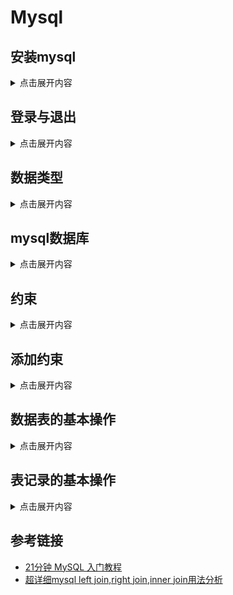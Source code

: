 # Mysql

## 安装mysql

<details>
<summary>点击展开内容</summary>

- `https://dev.mysql.com/downloads/repo/yum/`
- `https://dev.mysql.com/doc/mysql-yum-repo-quick-guide/en/`
- `wget http://dev.mysql.com/get/mysql57-community-release-el7-11.noarch.rpm`
- `sudo rpm -Uvh mysql57-community-release-el7-11.noarch.rpm`
- `yum update`
- `sudo yum install mysql-community-server -y`
- `sudo service mysqld start`   //启动mysqld服务
- `sudo systemctl enable mysqld.service`  //开启mysqld开机启动服务
- `sudo service mysqld status`   //检测mysqld服务状态
- `sudo systemctl status mysqld.service`  //检测mysqld服务状态
- `sudo grep 'temporary password' /var/log/mysqld.log`  //获取mysql-root密码
- `mysql -uroot -p`   //进入mysql
- `ALTER USER 'root'@'localhost' IDENTIFIED BY 'MyNewPass4!';`  //修改mysql-root密码
- `GRANT ALL PRIVILEGES ON *.* TO 'user1'@'%' IDENTIFIED BY 'UerName123!' WITH GRANT OPTION;`  //添加远程登录用户

</details>

## 登录与退出

<details>
<summary>点击展开内容</summary>

- mysql登录命令

```sql
mysql -h localhost -P 3306 -u root -p
-h：主机名
-P：端口 (大写的字母P)
-u：用户名
-p：密码 (小写的字母p)

mysql默认连接localhost和3306，所以可以省略-h和-P
mysql -u root -p
```

- 退出登录

```bash
- exit;
- quit;
- \q;
```

- `prompt [参数] [字符串]`提示符

```bash
参数：
- \h   服务器名称
- \d   当前数据库
- \u   当前用户
- \D   完整的日期

ps : prompt mysql \h>
```

</details>

## 数据类型

<details>
<summary>点击展开内容</summary>

- `tinyint` : 有符号值(signed) => (-2<sup>7</sup> ~ 2<sup>7</sup>-1) | 无符号值(unsigned) => (0 ~ 2<sup>8</sup>-1)
- `smallint` : 有符号值 => (-2<sup>15</sup> ~ 2<sup>15</sup>-1) | 无符号值 => (0 ~ 2<sup>16</sup>-1)
- `mediumint` : 有符号值 => (-2<sup>23</sup> ~ 2<sup>23</sup>-1) | 无符号值 => (0 ~ 2<sup>24</sup>-1)
- `int` : 有符号值 => (-2<sup>31</sup> ~ 2<sup>31</sup>-1) | 无符号值 => (0 ~ 2<sup>32</sup>-1)
- `bigint` : 有符号值 => (-2<sup>63</sup> ~ 2<sup>63</sup>-1) | 无符号值 => (0 ~ 2<sup>64</sup>-1)
- `float[(M,D)]`   //M 表示数字总位数  D表示小数点后面的位数  即 `M ≥ D`
- `double[(M,D)]`  //M 表示数字总位数  D表示小数点后面的位数  即 `M ≥ D`
- `year|time|date|datetime|timestamp`  //日期时间类型   `timestamp -> 1970-01-01 00:00:00`
- `一个字节是8位,一个汉字编码两个字节是十六位`
- `char` => M个字节,( 0 <=  M <= 2<sup>8</sup>-1 )
- `varchar` => L+1个字节,( L<=M 且 0 <=  M <= 2<sup>16</sup>-1 )
- `tingtext` => L+1个字节,( L<=M 且 0 <=  M <= 2<sup>8</sup> )
- `text` => L+2个字节,( L<=M 且 0 <=  M <= 2<sup>16</sup> )
- `mediumtext` => L+3个字节,( L<=M 且 0 <=  M <= 2<sup>24</sup> )
- `longtext` => L+4个字节,( L<=M 且 0 <=  M <= 2<sup>32</sup> )
- `enum('value1','value2',...)`  =>字节取决于枚举值的个数,最多( 2<sup>16</sup>-1 ) 个值   (选择其中一种情况)
- `set('value1','value2',...)`  => 字节取决于set成员的个数,最多 2<sup>8</sup> 个值  (排列组合所有的情况)

</details>

## mysql数据库

<details>
<summary>点击展开内容</summary>

- 创建数据库`CREATE DATABASE 数据库名;`

```sql
CREATE DATABASE IF NOT EXISTS 数据库名;
```

- 查看所有数据库`SHOW DATABASES;`
- 显示数据库创建语句 `SHOW CREATE DATABASE db_name;`
- 选择数据库
  - 选择数据库`USE db_name;`
  - 查看当前使用的数据库`SELECT database();`
- 显示警告信息`SHOW WARNINGS`
- 删除数据库`DROP DATABASE 数据库名;`

```sql
DROP DATABASE IF EXISTS 数据库名;
- 删除 samp_db 数据库:
  drop database IF EXISTS test01;
```

</details>

## 约束

<details>
<summary>点击展开内容</summary>

```sql
PRIMARY KEY    主键约束，用于唯一标识对应的记录,可以赋值
FOREIGN KEY    外键约束 (数据类型一致,主键)
NOT NULL    非空约束
NULL                空
UNIQUE    唯一性约束(同一张表可以存在多个)
AUTO_INCREMENT    自动递增,适用于整数类型 默认从0开始
UNSIGNED    无符号
DEFAULT		    默认值约束，用于设置字段的默认值
CHARACTER SET gbk   指定一个字符集
```

- 外键约束

```sql
FOREIGN KEY (Id_P) REFERENCES Persons(Id_P)
CASCADE
SET NULL
RESTRICT
NO ACTION
```

</details>

## 添加约束

<details>
<summary>点击展开内容</summary>

- 添加主键约束

```sql
- ALTER TABLE tbl_name ADD [CONSTRAINT[smybol]] PRIMARY KEY [index_type](index_col_name,...)

- ALTER TABLE users2 ADD CONSTRAINT PRIMARY KEY (id);
```

- 添加唯一约束

```sql
ALTER TABLE tbl_name ADD [CONSTRAINT[smybol]] UNIQUE [INDEX|KEY][index_name] [index_type] (index_col_name,...)

- ALTER TABLE users2 ADD UNIQUE (username);
```

- 添加外键约束

```sql
- ALTER TABLE tbl_name ADD [CONSTRAINT[smybol]] FOREIGN KEY [index_name] (index_col_name,...) reference_definition

- ALTER TABLE users2 ADD FOREIGN KEY(pid) REFERENCES provinces (id);
```

- 添加/删除默认约束

```sql
- ALTER TABLE tbl_name ALTER [COLUMN] col_name{SET DEFAULT literal|DROP DEFAULT}

- 添加：ALTER TABLE users2 ALTER age SET DEFAULT 15;
- 删除：ALTER TABLE users2 ALTER age DROP DEFAULT;
```

- 删除约束

```sql
主键: ALTER TABLE table_name DROP PRIMARY KEY;
- ALTER TABLE users2 DROP PRIMARY KEY;

唯一: ALTER TABLE table_name DROP {INDEX|KEY} index_name;

外键: ALTER TABLE table_name DROP FOREIGN KEY fk-symbol;
```

</details>

## 数据表的基本操作

<details>
<summary>点击展开内容</summary>

- 创建数据表 -- 最后一列不需要逗号

```sql
CREATE TABLE 表名
(
    列名1  类型,
    列名2  类型,
    列名3  类型
);

注意：最后一列不需要逗号

create database IF NOT EXISTS test01 character set utf8;
use test01;
// 创建students表
create table students
(
    id int unsigned not null auto_increment primary key,
    name char(8) not null,
    sex char(4) not null,
    age tinyint unsigned not null,
    tel char(13) null default "-"
);
```

- 查看数据表

```bash
查看当前数据库中的所有表   show tables;
查看表结构                desc 表名; / SHOW COLUMNS FROM 表名;
查看建表语句              show create table 表名;
```

- 增加列

```bash
ALTER TABLE table_name ADD 列名 列的类型;
- 在表的最后追加列 address:
  alter table students add address char(60);
```

- 修改列名/数据类型

```bash
ALTER TABLE table_name MODIFY 列名 数据类型 [FIRST|ALTER col_name];
- ALTER TABLE students MODIFY name VARCHAR(60);

ALTER TABLE 表名 change 原列名 新列名 数据类型 [FIRST|ALTER col_name];
- 将表 tel 列改名为 telphone:
  alter table students change tel telphone char(13) default "-";
- 将 name 列的数据类型改为 char(16):
  alter table students change name name char(16) not null;
```

- 删除列

```bash
ALTER TABLE table_name DROP 列名;
- alter table students drop birthday;
```

- 修改表名

```bash
alter table 表名 rename 新表名;
rename table 表名 to 新表名;
- 重命名 students 表为 workmates: alter table students rename workmates;
```

- 删除数据表

```bash
DROP TABLE 表名;
- 删除 workmates 表: drop table workmates;
```

</details>

## 表记录的基本操作

<details>
<summary>点击展开内容</summary>

- 向表中插入记录

```sql
INSERT [INTO] table_name [(col_name,...)] {VALUES|VALUE} ({expr|DEFAULE},...),(...),...
INSERT [INTO] table_name SET col_name={expr|DEFAULE},...
# 将查询结果写入表table_name中
INSERT [INTO] table_name [(col_name,...)] SELECT...

insert [into] 表名 [(列名1, 列名2, 列名3, ...)] values (值1, 值2, 值3, ...);
- insert into students values(NULL, "王刚", "男", 20, "13811371377");
- insert into students (name, sex, age) values("孙丽华", "女", 21);  //部分记录
- insert into students set username='李四',sex="女",age=19;
```

- 更新表中的记录

```sql
UPDATE [LOW_PRIORITY] [IGNORE] table_reference SET col_name1={expr|DEFAULT} [,col_name1={expr|DEFAULT}] ... [WHERE where_condition]  //单表更新

UPDATE table_reference SET col_name1={expr1|DEFSULT} [,col_name2={expr2|DEFAULT}]... [WHERE where_condition]   //多表更新

table_reference {[INNER|CROSS] JOIN | {LEFT|RIGHT} [OUTER] JOIN} table_reference ON conditional_expr

update 表名称 set 列名称=新值 where 更新条件;
- update students set age=age+id;  //所有
- update students set tel=default where id=5;
```

- 删除表中的记录

```sql
DELETE FROM table_name [WHERE where_condition]

DELETE table_name[.*] [,table_name[.*]] ... FROM table_references [WHERE where_condition]

delete from 表名称 where 删除条件;
- delete from students where id=2;
- delete from students where age<20;
- delete from students;
```

- 查询表中的记录

```sql
SELECT select_expr [,select_expr,...]
[
    FROM table_references
    [WHERE where_condition]
    [GROUP BY {col_name|position} [ASC|DESC],... ]
    [HAVING where_condition]
    [ORDER BY {col_name|expr|position} [ASC|DESC],...]
    [LIMIT {[offset,] row_count|row_count OFFSET offset} ]
]

select 列名称 from 表名称 [查询条件];
select 列名称 from 表名称 where 条件;
- AS  起别名alias
- ASC 升序 / DESC 降序
- ANY / SOME / ALL
- IN  / NOT IN / EXISTS / NOT EXISTS
- AVG 平均值 / ROUND 四舍五入 /

- select students.name, students.age from students\G
- select students.name as uname, students.age as uage from students;
- select * from students where sex="女";
```

- create select

```sql
创建数据表同时将查询结果写入到数据表
CREATE TABLE IF NOT EXISTS table_name [(create_definition,...)] select_statement
```

</details>

## 参考链接

- [21分钟 MySQL 入门教程](http://www.cnblogs.com/mr-wid/archive/2013/05/09/3068229.html)
- [超详细mysql left join,right join,inner join用法分析](http://www.jb51.net/article/15386.htm)
